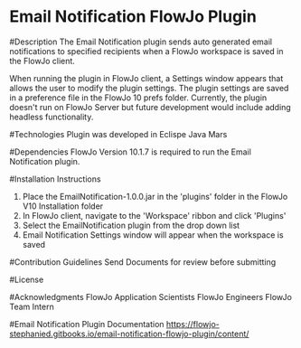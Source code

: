 # Email Notification FlowJo Plugin

#Description
The Email Notification plugin sends auto generated email notifications to specified recipients when a FlowJo workspace is saved in the 
FlowJo client.

When running the plugin in FlowJo client, a Settings window appears that allows the user to modify the plugin settings. The plugin settings are saved in a preference file in the FlowJo 10 prefs folder. Currently, the plugin doesn't run on FlowJo Server but future development would include adding headless functionality.

#Technologies
Plugin was developed in Eclispe Java Mars

#Dependencies
FlowJo Version 10.1.7 is required to run the Email Notification plugin.

#Installation Instructions
1. Place the EmailNotification-1.0.0.jar in the 'plugins' folder in the FlowJo V10 Installation folder
2. In FlowJo client, navigate to the 'Workspace' ribbon and click 'Plugins'
3. Select the EmailNotification plugin from the drop down list
4. Email Notification Settings window will appear when the workspace is saved

#Contribution Guidelines
Send Documents for review before submitting

#License

#Acknowledgments
FlowJo Application Scientists
FlowJo Engineers
FlowJo Team Intern

#Email Notification Plugin Documentation
https://flowjo-stephanied.gitbooks.io/email-notification-flowjo-plugin/content/
